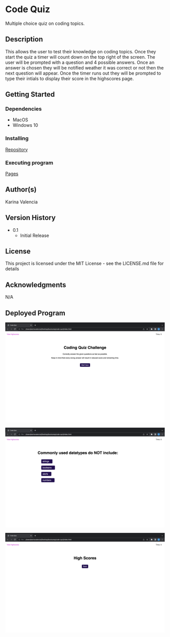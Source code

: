 # Code Quiz

Multiple choice quiz on coding topics.

## Description

This allows the user to test their knowledge on coding topics. Once they start the quiz a timer will count down on the top right of the screen. The user will be prompted with a question and 4 possible answers. Once an answer is chosen they will be notified weather it was correct or not then the next question will appear. Once the timer runs out they will be prompted to type their intials to display their score in the highscores page.

## Getting Started

### Dependencies

* MacOS
* Windows 10

### Installing

[Repository](https://github.com/Valencia01/code-quiz)

### Executing program

[Pages](https://valencia01.github.io/code-quiz/)

## Author(s)

Karina Valencia

## Version History

* 0.1
    * Initial Release

## License

This project is licensed under the MIT License - see the LICENSE.md file for details

## Acknowledgments

N/A

## Deployed Program

![Base Quiz Website](/assets/images/pic1.png)


![Question Quiz Website](/assets/images/pic2.png)


![Highscore Quiz Website](/assets/images/pic3.png)
